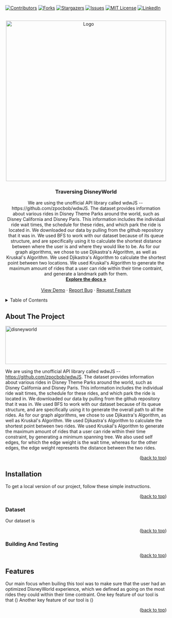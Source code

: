 <div id="top"></div>

[![Contributors][contributors-shield]][contributors-url]
[![Forks][forks-shield]][forks-url]
[![Stargazers][stars-shield]][stars-url]
[![Issues][issues-shield]][issues-url]
[![MIT License][license-shield]][license-url]
[![LinkedIn][linkedin-shield]][linkedin-url]



<!-- PROJECT LOGO -->
<br />
<div align="center">
  <a href="https://github.com/github_username/repo_name">
    <img src="https://cdn1.parksmedia.wdprapps.disney.com/resize/mwImage/1/433/433/75/vision-dam/digital/parks-platform/parks-global-assets/disney-world/0526ZP_1270MS_xak_R2-1x1.jpg?2021-08-05T12:44:38+00:00" alt="Logo" width="500" height="500">
  </a>

<h3 align="center">Traversing DisneyWorld</h3>

  <p align="center">
    We are using the unofficial API library called wdwJS -- ​​https://github.com/zpocbob/wdwJS. The dataset provides information about various rides in Disney Theme Parks around the world, such as Disney California and Disney Paris. This information includes the individual ride wait times, the schedule for these rides, and which park the ride is located in. We downloaded our data by pulling from the github repository that it was in. We used BFS to work with our dataset because of its queue structure, and are specifically using it to calculate the shortest distance between where the user is and where they would like to be. As for our graph algorithms, we chose to use Djikastra's Algorithm, as well as Kruskal's Algorithm. We used Djikastra's Algorithm to calculate the shortest point between two locations. We used Kruskal's Algorithm to generate the maximum amount of rides that a user can ride within their time contraint, and generate a landmark path for them.
    <br />
    <a href="https://github.com/github_username/repo_name"><strong>Explore the docs »</strong></a>
    <br />
    <br />
    <a href="https://github.com/github_username/repo_name">View Demo</a>
    ·
    <a href="https://github.com/github_username/repo_name/issues">Report Bug</a>
    ·
    <a href="https://github.com/github_username/repo_name/issues">Request Feature</a>
  </p>
</div>



<!-- TABLE OF CONTENTS -->
<details>
  <summary>Table of Contents</summary>
  <ol>
    <li>
      <a href="#about-the-project">About The Project</a>
    </li>
    <li>
      <a href="#installation">Installation</a>
    </li>
    <li><a href="#dataset">Dataset</a></li>
    <li><a href="#building-and-testing">Building and Testing</a></li>
    <li><a href="#features">Features</a></li>
  </ol>
</details>



<!-- ABOUT THE PROJECT -->
## About The Project

<img src="https://upload.wikimedia.org/wikipedia/commons/thumb/5/5a/Walt_Disney_World_Logo_2018.svg/2560px-Walt_Disney_World_Logo_2018.svg.png" alt="disneyworld" width="640" height="119">

We are using the unofficial API library called wdwJS -- ​​https://github.com/zpocbob/wdwJS. The dataset provides information about various rides in Disney Theme Parks around the world, such as Disney California and Disney Paris. This information includes the individual ride wait times, the schedule for these rides, and which park the ride is located in. We downloaded our data by pulling from the github repository that it was in. We used BFS to work with our dataset because of its queue structure, and are specifically using it to generate the overall path to all the rides. As for our graph algorithms, we chose to use Djikastra's Algorithm, as well as Kruskal's Algorithm. We used Djikastra's Algorithm to calculate the shortest point between two rides. We used Kruskal's Algorithm to generate the maximum amount of rides that a user can ride within their time constraint, by generating a minimum spanning tree. We also used self edges, for which the edge weight is the wait time, whereas for the other edges, the edge weight represents the distance between the two rides.


<p align="right">(<a href="#top">back to top</a>)</p>






<!-- GETTING STARTED -->
## Installation
To get a local version of our project, follow these simple instructions.
<p align="right">(<a href="#top">back to top</a>)</p>


### Dataset
Our dataset is 
<p align="right">(<a href="#top">back to top</a>)</p>


### Building And Testing


<p align="right">(<a href="#top">back to top</a>)</p>



<!-- USAGE EXAMPLES -->
## Features
Our main focus when builing this tool was to make sure that the user had an optimized DisneyWorld experience, which we defined as going on the most rides they could within their time contraint. One key feature of our tool is that () Another key feature of our tool is ()

<p align="right">(<a href="#top">back to top</a>)</p>






<!-- MARKDOWN LINKS & IMAGES -->
<!-- https://www.markdownguide.org/basic-syntax/#reference-style-links -->
[contributors-shield]: https://img.shields.io/github/contributors/github_username/repo_name.svg?style=for-the-badge
[contributors-url]: https://github.com/github_username/repo_name/graphs/contributors
[forks-shield]: https://img.shields.io/github/forks/github_username/repo_name.svg?style=for-the-badge
[forks-url]: https://github.com/github_username/repo_name/network/members
[stars-shield]: https://img.shields.io/github/stars/github_username/repo_name.svg?style=for-the-badge
[stars-url]: https://github.com/github_username/repo_name/stargazers
[issues-shield]: https://img.shields.io/github/issues/github_username/repo_name.svg?style=for-the-badge
[issues-url]: https://github.com/github_username/repo_name/issues
[license-shield]: https://img.shields.io/github/license/github_username/repo_name.svg?style=for-the-badge
[license-url]: https://github.com/github_username/repo_name/blob/master/LICENSE.txt
[linkedin-shield]: https://img.shields.io/badge/-LinkedIn-black.svg?style=for-the-badge&logo=linkedin&colorB=555
[linkedin-url]: https://linkedin.com/in/linkedin_username
[product-screenshot]: images/screenshot.png
